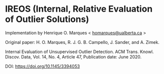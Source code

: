 # IREOS (Internal, Relative Evaluation of Outlier Solutions)

Implementation by Henrique O. Marques < homarques@ualberta.ca >

Original paper:
H. O. Marques, R. J. G. B. Campello, J. Sander, and A. Zimek.

Internal Evaluation of Unsupervised Outlier Detection. ACM Trans. Knowl. Discov. Data, Vol. 14, No. 4, Article 47, Publication date: June 2020.

DOI: https://doi.org/10.1145/3394053

